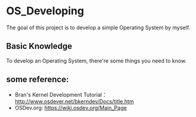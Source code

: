# OS_Developing
The goal of this project is to develop a simple Operating System by myself.
## Basic Knowledge
To develop an Operating System, there're some things you need to know.
## some reference:
* Bran's Kernel Development Tutorial：http://www.osdever.net/bkerndev/Docs/title.htm
* OSDev.org: https://wiki.osdev.org/Main_Page
